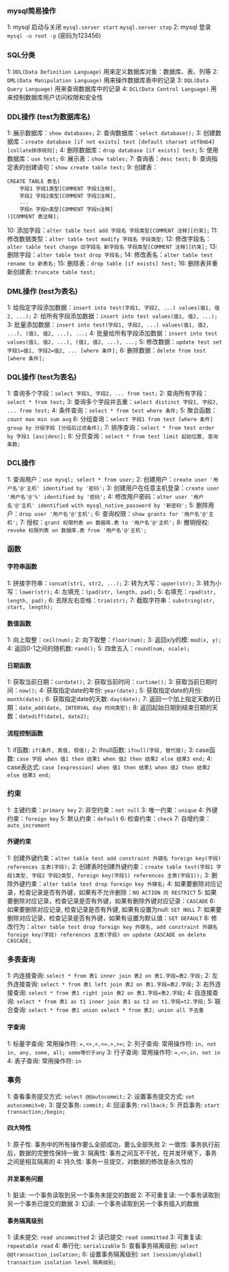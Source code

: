 ### mysql简易操作
1: mysql 启动与关闭
`mysql.server start`
`mysql.server stop`
2: mysql 登录
`mysql -u root -p` (密码为123456)

### SQL分类
1: `DDL(Data Definition Language)` 用来定义数据库对象：数据库、表、列等
2: `DML(Data Manipulation Language)` 用来操作数据库表中的记录
3: `DQL(Data Query Language)` 用来查询数据库中的记录
4: `DCL(Data Control Language)` 用来控制数据库用户访问权限和安全性

### DDL操作 (test为数据库名)
1: 展示数据库：`show databases;`
2: 查询数据库：`select database();`
3: 创建数据库：`create database [if not exists] test [default charset utf8mb4][collate排序规则];`
4: 删除数据库：`drop database [if exists] test;`
5: 使用数据库：`use test;`
6: 展示表：`show tables;`
7: 查询表：`desc test;`
8: 查询指定表的创建语句：`show create table test;`
9: 创建表：
```
CREATE TABLE 表名(
    字段1 字段1类型[COMMENT 字段1注释],
    字段2 字段2类型[COMMENT 字段2注释],
    ...
    字段n 字段n类型[COMMENT 字段n注释]
)[COMMENT 表注释];
```
10: 添加字段：`alter table test add 字段名 字段类型[COMMENT 注释][约束];`
11: 修改数据类型：`alter table test modify 字段名 字段类型;`
12: 修改字段名：`alter table test change 旧字段名 新字段名 字段类型[COMMENT 注释][约束];`
13: 删除字段：`alter table test drop 字段名;`
14: 修改表名：`alter table test rename to 新表名;`
15: 删除表：`drop table [if exists] test;`
16: 删除表并重新创建表: `truncate table test;`

### DML操作 (test为表名)
1: 给指定字段添加数据：`insert into test(字段1, 字段2, ...) values(值1, 值2, ...);`
2: 给所有字段添加数据：`insert into test values(值1, 值2, ...);`
3: 批量添加数据：`insert into test(字段1, 字段2, ...) values(值1, 值2, ...), (值1, 值2, ...), ...;`
4: 批量给所有字段添加数据：`insert into test values(值1, 值2, ...), (值1, 值2, ...), ...;`
5: 修改数据：`update test set 字段1=值1, 字段2=值2, ... [where 条件];`
6: 删除数据：`delete from test [where 条件];`

### DQL操作 (test为表名)
1: 查询多个字段：`select 字段1, 字段2, ... from test;`
2: 查询所有字段：`select * from test;`
3: 查询多个字段并去重：`select distinct 字段1, 字段2, ... from test;`
4: 条件查询：`select * from test where 条件;`
5: 聚合函数：`count max min sum avg`
6: 分组查询：`select 字段1 from test [where 条件] group by 分组字段 [分组后过滤条件];`
7: 排序查询：`select * from test order by 字段1 [asc|desc];`
8: 分页查询：`select * from test limit 起始位置, 查询条数;`

### DCL操作
1: 查询用户：`use mysql; select * from user;`
2: 创建用户：`create user '用户名'@'主机' identified by '密码';`
3: 创建用户在任意主机登录：`create user '用户名'@'%' identified by '密码';`
4: 修改用户密码：`alter user '用户名'@'主机' identified with mysql_native_password by '新密码';`
5: 删除用户：`drop user '用户名'@'主机';`
6: 查询权限：`show grants for '用户名'@'主机';`
7: 授权：`grant 权限列表 on 数据库.表 to '用户名'@'主机';`
8: 撤销授权: `revoke 权限列表 on 数据库.表 from '用户名'@'主机';`

### 函数
#### 字符串函数
1: 拼接字符串：`concat(str1, str2, ...);`
2: 转为大写：`upper(str);`
3: 转为小写：`lower(str);`
4: 左填充：`lpad(str, length, pad);`
5: 右填充：`rpad(str, length, pad);`
6: 去除左右空格：`trim(str);`
7: 截取字符串：`substring(str, start, length);`
#### 数值函数
1: 向上取整：`ceil(num);`
2: 向下取整：`floor(num);`
3: 返回x/y的模: `mod(x, y);`
4: 返回0-1之间的随机数: `rand();`
5: 四舍五入：`round(num, scale);`
#### 日期函数
1: 获取当前日期：`curdate();`
2: 获取当前时间：`curtime();`
3: 获取当前日期时间：`now();`
4: 获取指定date的年份: `year(date);`
5: 获取指定date的月份: `month(date);`
6: 获取指定date的天数: `day(date);`
7: 返回一个加上指定天数的日期：`date_add(date, INTERVAL day 时间类型);`
8: 返回起始日期到结束日期的天数：`datediff(date1, date2);`
#### 流程控制函数
1: if函数: `if(条件, 真值, 假值);`
2: ifnull函数: `ifnull(字段, 替代值);`
3: case函数: `case 字段 when 值1 then 结果1 when 值2 then 结果2 else 结果3 end;`
4: case表达式: `case [expression] when 值1 then 结果1 when 值2 then 结果2 else 结果3 end;`

### 约束
1: 主键约束：`primary key`
2: 非空约束：`not null`
3: 唯一约束：`unique`
4: 外键约束：`foreign key`
5: 默认约束：`default`
6: 检查约束：`check`
7: 自增约束：`auto_increment`

#### 外键约束
1: 创建外键约束：`alter table test add constraint 外键名 foreign key(字段) references 主表(字段);`
2: 创建表时创建外键约束：`create table test(字段1 字段1类型, 字段2 字段2类型, foreign key(字段1) references 主表(字段1));`
3: 删除外键约束：`alter table test drop foreign key 外键名;`
4: 如果要删除对应记录，检查记录是否有外键，如果有不允许删除：`NO ACTION 同 RESTRICT`
5: 如果要删除对应记录，检查记录是否有外键，如果有删除外键对应记录：`CASCADE`
6: 如果要删除对应记录, 检查记录是否有外键, 如果有设置为null: `SET NULL`
7: 如果要删除对应记录，检查记录是否有外键，如果有设置为默认值：`SET DEFAULT`
8: 修改行为：`alter table test drop foreign key 外键名, add constraint 外键名 foreign key(字段) references 主表(字段) on update CASCADE on delete CASCADE;`

### 多表查询
1: 内连接查询: `select * from 表1 inner join 表2 on 表1.字段=表2.字段;`
2: 左外连接查询:  `select * from 表1 left join 表2 on 表1.字段=表2.字段;`
3: 右外连接查询: `select * from 表1 right join 表2 on 表1.字段=表2.字段;`
4: 自连接查询: `select * from 表1 as t1 inner join 表1 as t2 on t1.字段=t2.字段;`
5: 联合查询: `select * from 表1 union select * from 表2; union all 不去重`
#### 字查询
1: 标量字查询: 常用操作符: `=,<>,<,<=,>,>=;`
2: 列子查询: 常用操作符: `in, not in, any, some, all; some等价于any`
3: 行子查询: 常用操作符: `=,<>,in, not in`
4: 表子查询: 常用操作符: `in`

### 事务
1: 查看事务提交方式: `select @@autocommit;`
2: 设置事务提交方式: `set autocommit=0;`
3: 提交事务: `commit;`
4: 回滚事务: `rollback;`
5: 开启事务: `start transaction;/begin;`
#### 四大特性
1: 原子性: 事务中的所有操作要么全部成功，要么全部失败
2: 一致性: 事务执行前后，数据的完整性保持一致
3: 隔离性: 事务之间互不干扰，在并发环境下，事务之间是相互隔离的
4: 持久性: 事务一旦提交，对数据的修改是永久性的
#### 并发事务问题
1: 脏读: 一个事务读取到另一个事务未提交的数据
2: 不可重复读: 一个事务读取到另一个事务已提交的数据
3: 幻读: 一个事务读取到另一个事务插入的数据
#### 事务隔离级别
1: 读未提交: `read uncommitted`
2: 读已提交: `read committed`
3: 可重复读: `repeatable read`
4: 串行化: `serializable`
5: 查看事务隔离级别: `select @@transaction_isolation;`
6: 设置事务隔离级别: `set [session/global] transaction isolation level 隔离级别;`